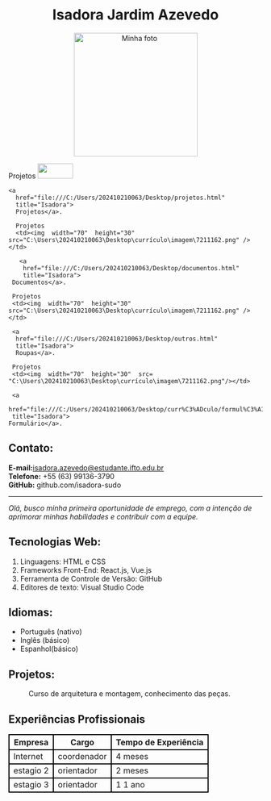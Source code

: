 <!doctype html>
<html lang="en-US">
 <head>
 <meta charset="utf-8" />
 <meta name="viewport" content="width=device-width, inicial -
scale=1.0">
 <title>Currículo</title>
 </head>
 <body> 
    <center> 
 <h1>Isadora Jardim Azevedo</h1>
 <section>
 <img src="C:\Users\202410210063\Desktop\minha foto.jpg" alt="Minha foto" width="245 ">
</center>
   
Projetos
    <td><img  width="70"  height="30"  src="C:\Users\202410210063\Desktop\currículo\imagem\7211162.png" /></td>

    <a
      href="file:///C:/Users/202410210063/Desktop/projetos.html"
      title="Isadora">
      Projetos</a>.

      Projetos
      <td><img  width="70"  height="30"  src="C:\Users\202410210063\Desktop\currículo\imagem\7211162.png" /></td>

       <a
        href="file:///C:/Users/202410210063/Desktop/documentos.html"
        title="Isadora">
     Documentos</a>.

     Projetos 
     <td><img  width="70"  height="30"  src="C:\Users\202410210063\Desktop\currículo\imagem\7211162.png" /></td>

     <a
      href="file:///C:/Users/202410210063/Desktop/outros.html"
      title="Isadora">
      Roupas</a>.

     Projetos 
     <td><img  width="70"  height="30"  src= "C:\Users\202410210063\Desktop\currículo\imagem\7211162.png"/></td>

     <a
     href="file:///C:/Users/202410210063/Desktop/curr%C3%ADculo/formul%C3%A1rio.html"
     title="Isadora">
    Formulário</a>.
      

 
 <h2>Contato:</h2>
 
<strong>E-mail:</strong>isadora.azevedo@estudante.ifto.edu.br<br>
 <strong>Telefone:</strong> +55 (63) 99136-3790<br>
 <strong>GitHub:</strong> github.com/isadora-sudo<br>
 </section>
 <hr>
 <article>
 <em> Olá, busco minha primeira oportunidade de emprego, com a
intenção de aprimorar minhas habilidades e contribuir com a
equipe.</em></article>
 <h2> Tecnologias Web:</h2>
 <ol>
 <li> Linguagens: HTML e CSS</li>
 <li> Frameworks Front-End: React.js, Vue.js</li> 
 <li> Ferramenta de Controle de Versão: GitHub</li>
 <li> Editores de texto: Visual Studio Code</li>
</ol>

 <h2>Idiomas:</h2>
 <ul>
 <li>Português (nativo)</li>
 <li>Inglês (básico)</li>
 <li>Espanhol(básico)</li>
</ul>

 <h2>Projetos:</h2>
<dl>
 <dd>Curso de arquitetura e montagem, conhecimento das
peças.</dd>
</dl>

<meta charset="UTF-8">
<meta name="viewport" content="width=device-width, initial-scale=1.0">
<title>Experiências Profissionais</title>
<style>
    table {
        width: 100%;
        border-collapse: collapse;
    table, th, td {
        border: 2px solid #000;
    th, td {
        padding: 10px;
        text-align: center;
    }
    th {
        background-color: #f2f2f2;
    }
</style>
</head>
<body>
<h2>Experiências Profissionais</h2>
<table>
    <tr>
        <th>Empresa</th>
        <th>Cargo</th>
        <th>Tempo de Experiência</th>
    </tr>
    <tr>
        <td> Internet</td>
        <td>coordenador</td>
        <td>4 meses</td>
    </tr>
    <tr>
        <td>estagio 2</td>
        <td>orientador</td>
        <td>2 meses</td>
    </tr>
    <tr>
        <td>estagio 3</td>
        <td>orientador</td>
        <td>1 1 ano </td>
    </tr>
</table>




 </body
